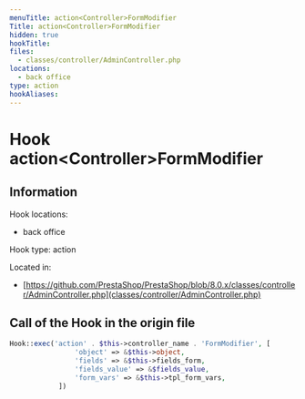 ```yaml
---
menuTitle: action<Controller>FormModifier
Title: action<Controller>FormModifier
hidden: true
hookTitle: 
files:
  - classes/controller/AdminController.php
locations:
  - back office
type: action
hookAliases:
---
```


# Hook action&lt;Controller>FormModifier

## Information

Hook locations: 
  - back office

Hook type: action

Located in: 
  - [https://github.com/PrestaShop/PrestaShop/blob/8.0.x/classes/controller/AdminController.php](classes/controller/AdminController.php)

## Call of the Hook in the origin file

```php
Hook::exec('action' . $this->controller_name . 'FormModifier', [
                'object' => &$this->object,
                'fields' => &$this->fields_form,
                'fields_value' => &$fields_value,
                'form_vars' => &$this->tpl_form_vars,
            ])
```